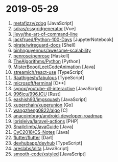 # 2019-05-29

1. [metafizzy/zdog](https://github.com/metafizzy/zdog "Flat, round, designer-friendly pseudo-3D engine") [JavaScript]
2. [sdras/cssgridgenerator](https://github.com/sdras/cssgridgenerator "🧮Generate basic CSS Grid code to make dynamic layouts!") [Vue]
3. [jlevy/the-art-of-command-line](https://github.com/jlevy/the-art-of-command-line "Master the command line, in one page") 
4. [jackfrued/Python-100-Days](https://github.com/jackfrued/Python-100-Days "Python - 100天从新手到大师") [JupyterNotebook]
5. [pirate/wireguard-docs](https://github.com/pirate/wireguard-docs "The Missing WireGuard Documentation: Setup, Usage, Configuration, and a full example for server-to-server VPN with roaming clients & public peers.") [Shell]
6. [binhnguyennus/awesome-scalability](https://github.com/binhnguyennus/awesome-scalability "The Patterns Behind Scalable, Reliable, and Performant Large-Scale Systems") 
7. [penrose/penrose](https://github.com/penrose/penrose "Create beautiful diagrams just by typing mathematical notation in plain text.") [Haskell]
8. [TheAlgorithms/Python](https://github.com/TheAlgorithms/Python "All Algorithms implemented in Python") [Python]
9. [MisterBooo/LeetCodeAnimation](https://github.com/MisterBooo/LeetCodeAnimation "Demonstrate all the questions on LeetCode in the form of animation.（用动画的形式呈现解LeetCode题目的思路）") [Java]
10. [streamich/react-use](https://github.com/streamich/react-use "React Hooks — 👍") [TypeScript]
11. [Raathigesh/fabulous](https://github.com/Raathigesh/fabulous "🎨 CSS properties sidebar for VS Code") [TypeScript]
12. [microsoft/terminal](https://github.com/microsoft/terminal "The new Windows Terminal, and the original Windows console host -- all in the same place!") [C++]
13. [synox/youtube-dl-interactive](https://github.com/synox/youtube-dl-interactive "Interactively select the quality and format for youtube-dl") [JavaScript]
14. [996icu/996.ICU](https://github.com/996icu/996.ICU "Repo for counting stars and contributing. Press F to pay respect to glorious developers.") [Rust]
15. [eashish93/imgsquash](https://github.com/eashish93/imgsquash "Simple image compression full website code written in node, react and next.js framework. Easy to deploy as a microservice.") [JavaScript]
16. [xuperchain/xuperunion](https://github.com/xuperchain/xuperunion "A highly flexible blockchain architecture with great transaction performance.") [Go]
17. [wangzheng0822/algo](https://github.com/wangzheng0822/algo "数据结构和算法必知必会的50个代码实现") [C]
18. [anacoimbrag/android-developer-roadmap](https://github.com/anacoimbrag/android-developer-roadmap "Android Developer Roadmap 2019") 
19. [lorisleiva/laravel-actions](https://github.com/lorisleiva/laravel-actions "⚡️ Laravel components that take care of one specific task") [PHP]
20. [Snailclimb/JavaGuide](https://github.com/Snailclimb/JavaGuide "【Java学习+面试指南】 一份涵盖大部分Java程序员所需要掌握的核心知识。") [Java]
21. [CyC2018/CS-Notes](https://github.com/CyC2018/CS-Notes "📚 技术面试必备基础知识、Leetcode 题解、后端面试、Java 面试、春招、秋招、操作系统、计算机网络、系统设计") [Java]
22. [flutter/flutter](https://github.com/flutter/flutter "Flutter makes it easy and fast to build beautiful mobile apps.") [Dart]
23. [devhubapp/devhub](https://github.com/devhubapp/devhub "TweetDeck for GitHub - Android, iOS, Web & Desktop") [TypeScript]
24. [areslabs/alita](https://github.com/areslabs/alita "一套把React Native代码转换成微信小程序代码的转换引擎工具") [JavaScript]
25. [smooth-code/xstyled](https://github.com/smooth-code/xstyled "Consistent theme based CSS for styled-components 💅") [JavaScript]
